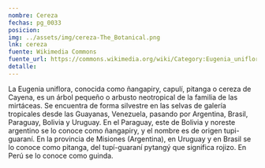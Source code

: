 ```yaml
---
nombre: Cereza
fechas: pg_0033
posicion: 
img: ../assets/img/cereza-The_Botanical.png
lnk: cereza
fuente: Wikimedia Commons
fuente_url: https://commons.wikimedia.org/wiki/Category:Eugenia_uniflora#/media/File:The_Botanical_Magazine,_Plate_473_(Volume_14,_1800).png
detalle: 
---
```


<p>La Eugenia uniflora, conocida como ñangapiry, capulí, pitanga o cereza de Cayena, es un árbol pequeño o arbusto neotropical de la familia de las mirtáceas. Se encuentra de forma silvestre en las selvas de galería tropicales desde las Guayanas, Venezuela, pasando por Argentina, Brasil, Paraguay, Bolivia y Uruguay. En el Paraguay, este de Bolivia y noreste argentino se lo conoce como ñangapiry, y el nombre es de origen tupi-guaraní. En la provincia de Misiones (Argentina), en Uruguay y en Brasil se lo conoce como pitanga, del tupí-guaraní pytangý que significa rojizo. En Perú se lo conoce como guinda.</p>

